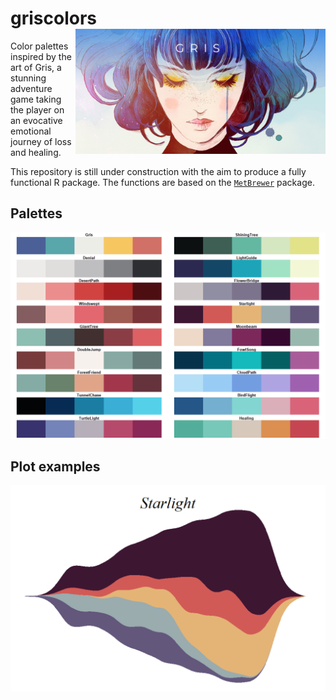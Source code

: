 # griscolors <img align="right" src="https://github.com/scpederzani/GRIScolors/blob/main/Gris_logo_wide.jpg" width=400>

Color palettes inspired by the art of Gris, a stunning adventure game taking the player on an evocative emotional journey of loss and healing. 

This repository is still under construction with the aim to produce a fully functional R package. The functions are based on the [`MetBrewer`](https://github.com/BlakeRMills/MetBrewer) package. 

## Palettes

![Gris palettes](https://github.com/scpederzani/GRIScolors/blob/main/display_all.png)

## Plot examples

![Starlight streamgraph](https://github.com/scpederzani/GRIScolors/blob/main/03_plot_examples/Starlight_streamgraph.png)
